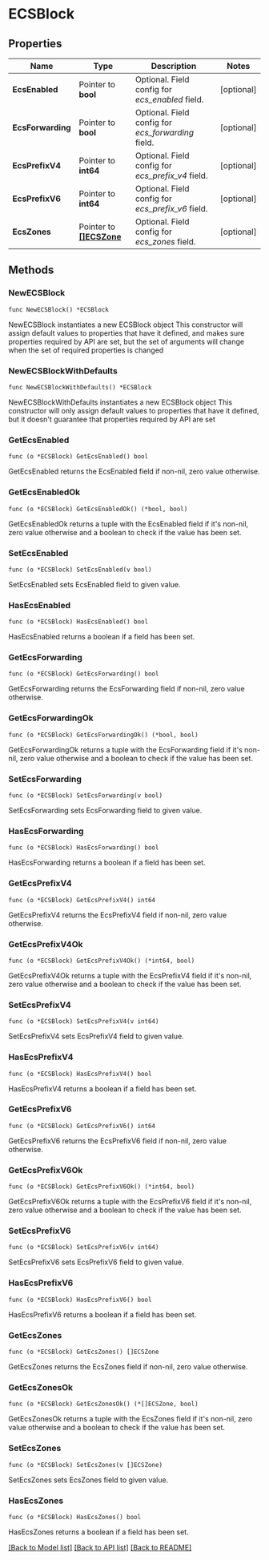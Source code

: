 # ECSBlock

## Properties

Name | Type | Description | Notes
------------ | ------------- | ------------- | -------------
**EcsEnabled** | Pointer to **bool** | Optional. Field config for _ecs_enabled_ field. | [optional] 
**EcsForwarding** | Pointer to **bool** | Optional. Field config for _ecs_forwarding_ field. | [optional] 
**EcsPrefixV4** | Pointer to **int64** | Optional. Field config for _ecs_prefix_v4_ field. | [optional] 
**EcsPrefixV6** | Pointer to **int64** | Optional. Field config for _ecs_prefix_v6_ field. | [optional] 
**EcsZones** | Pointer to [**[]ECSZone**](ECSZone.md) | Optional. Field config for _ecs_zones_ field. | [optional] 

## Methods

### NewECSBlock

`func NewECSBlock() *ECSBlock`

NewECSBlock instantiates a new ECSBlock object
This constructor will assign default values to properties that have it defined,
and makes sure properties required by API are set, but the set of arguments
will change when the set of required properties is changed

### NewECSBlockWithDefaults

`func NewECSBlockWithDefaults() *ECSBlock`

NewECSBlockWithDefaults instantiates a new ECSBlock object
This constructor will only assign default values to properties that have it defined,
but it doesn't guarantee that properties required by API are set

### GetEcsEnabled

`func (o *ECSBlock) GetEcsEnabled() bool`

GetEcsEnabled returns the EcsEnabled field if non-nil, zero value otherwise.

### GetEcsEnabledOk

`func (o *ECSBlock) GetEcsEnabledOk() (*bool, bool)`

GetEcsEnabledOk returns a tuple with the EcsEnabled field if it's non-nil, zero value otherwise
and a boolean to check if the value has been set.

### SetEcsEnabled

`func (o *ECSBlock) SetEcsEnabled(v bool)`

SetEcsEnabled sets EcsEnabled field to given value.

### HasEcsEnabled

`func (o *ECSBlock) HasEcsEnabled() bool`

HasEcsEnabled returns a boolean if a field has been set.

### GetEcsForwarding

`func (o *ECSBlock) GetEcsForwarding() bool`

GetEcsForwarding returns the EcsForwarding field if non-nil, zero value otherwise.

### GetEcsForwardingOk

`func (o *ECSBlock) GetEcsForwardingOk() (*bool, bool)`

GetEcsForwardingOk returns a tuple with the EcsForwarding field if it's non-nil, zero value otherwise
and a boolean to check if the value has been set.

### SetEcsForwarding

`func (o *ECSBlock) SetEcsForwarding(v bool)`

SetEcsForwarding sets EcsForwarding field to given value.

### HasEcsForwarding

`func (o *ECSBlock) HasEcsForwarding() bool`

HasEcsForwarding returns a boolean if a field has been set.

### GetEcsPrefixV4

`func (o *ECSBlock) GetEcsPrefixV4() int64`

GetEcsPrefixV4 returns the EcsPrefixV4 field if non-nil, zero value otherwise.

### GetEcsPrefixV4Ok

`func (o *ECSBlock) GetEcsPrefixV4Ok() (*int64, bool)`

GetEcsPrefixV4Ok returns a tuple with the EcsPrefixV4 field if it's non-nil, zero value otherwise
and a boolean to check if the value has been set.

### SetEcsPrefixV4

`func (o *ECSBlock) SetEcsPrefixV4(v int64)`

SetEcsPrefixV4 sets EcsPrefixV4 field to given value.

### HasEcsPrefixV4

`func (o *ECSBlock) HasEcsPrefixV4() bool`

HasEcsPrefixV4 returns a boolean if a field has been set.

### GetEcsPrefixV6

`func (o *ECSBlock) GetEcsPrefixV6() int64`

GetEcsPrefixV6 returns the EcsPrefixV6 field if non-nil, zero value otherwise.

### GetEcsPrefixV6Ok

`func (o *ECSBlock) GetEcsPrefixV6Ok() (*int64, bool)`

GetEcsPrefixV6Ok returns a tuple with the EcsPrefixV6 field if it's non-nil, zero value otherwise
and a boolean to check if the value has been set.

### SetEcsPrefixV6

`func (o *ECSBlock) SetEcsPrefixV6(v int64)`

SetEcsPrefixV6 sets EcsPrefixV6 field to given value.

### HasEcsPrefixV6

`func (o *ECSBlock) HasEcsPrefixV6() bool`

HasEcsPrefixV6 returns a boolean if a field has been set.

### GetEcsZones

`func (o *ECSBlock) GetEcsZones() []ECSZone`

GetEcsZones returns the EcsZones field if non-nil, zero value otherwise.

### GetEcsZonesOk

`func (o *ECSBlock) GetEcsZonesOk() (*[]ECSZone, bool)`

GetEcsZonesOk returns a tuple with the EcsZones field if it's non-nil, zero value otherwise
and a boolean to check if the value has been set.

### SetEcsZones

`func (o *ECSBlock) SetEcsZones(v []ECSZone)`

SetEcsZones sets EcsZones field to given value.

### HasEcsZones

`func (o *ECSBlock) HasEcsZones() bool`

HasEcsZones returns a boolean if a field has been set.


[[Back to Model list]](../README.md#documentation-for-models) [[Back to API list]](../README.md#documentation-for-api-endpoints) [[Back to README]](../README.md)


